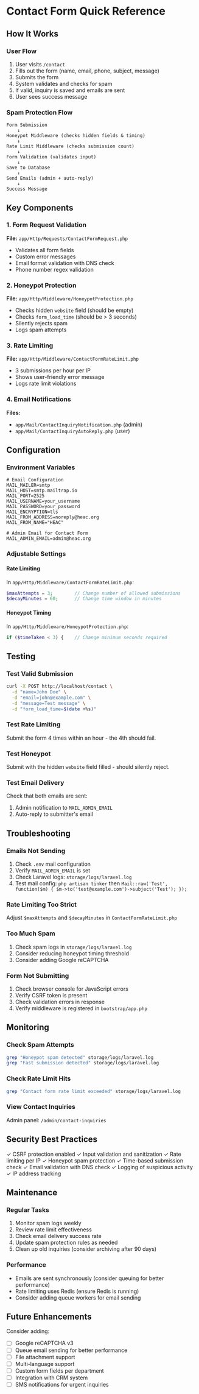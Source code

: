 # Contact Form Quick Reference

## How It Works

### User Flow
1. User visits `/contact`
2. Fills out the form (name, email, phone, subject, message)
3. Submits the form
4. System validates and checks for spam
5. If valid, inquiry is saved and emails are sent
6. User sees success message

### Spam Protection Flow
```
Form Submission
    ↓
Honeypot Middleware (checks hidden fields & timing)
    ↓
Rate Limit Middleware (checks submission count)
    ↓
Form Validation (validates input)
    ↓
Save to Database
    ↓
Send Emails (admin + auto-reply)
    ↓
Success Message
```

## Key Components

### 1. Form Request Validation
**File:** `app/Http/Requests/ContactFormRequest.php`
- Validates all form fields
- Custom error messages
- Email format validation with DNS check
- Phone number regex validation

### 2. Honeypot Protection
**File:** `app/Http/Middleware/HoneypotProtection.php`
- Checks hidden `website` field (should be empty)
- Checks `form_load_time` (should be > 3 seconds)
- Silently rejects spam
- Logs spam attempts

### 3. Rate Limiting
**File:** `app/Http/Middleware/ContactFormRateLimit.php`
- 3 submissions per hour per IP
- Shows user-friendly error message
- Logs rate limit violations

### 4. Email Notifications
**Files:** 
- `app/Mail/ContactInquiryNotification.php` (admin)
- `app/Mail/ContactInquiryAutoReply.php` (user)

## Configuration

### Environment Variables
```env
# Email Configuration
MAIL_MAILER=smtp
MAIL_HOST=smtp.mailtrap.io
MAIL_PORT=2525
MAIL_USERNAME=your_username
MAIL_PASSWORD=your_password
MAIL_ENCRYPTION=tls
MAIL_FROM_ADDRESS=noreply@heac.org
MAIL_FROM_NAME="HEAC"

# Admin Email for Contact Form
MAIL_ADMIN_EMAIL=admin@heac.org
```

### Adjustable Settings

#### Rate Limiting
In `app/Http/Middleware/ContactFormRateLimit.php`:
```php
$maxAttempts = 3;        // Change number of allowed submissions
$decayMinutes = 60;      // Change time window in minutes
```

#### Honeypot Timing
In `app/Http/Middleware/HoneypotProtection.php`:
```php
if ($timeTaken < 3) {    // Change minimum seconds required
```

## Testing

### Test Valid Submission
```bash
curl -X POST http://localhost/contact \
  -d "name=John Doe" \
  -d "email=john@example.com" \
  -d "message=Test message" \
  -d "form_load_time=$(date +%s)"
```

### Test Rate Limiting
Submit the form 4 times within an hour - the 4th should fail.

### Test Honeypot
Submit with the hidden `website` field filled - should silently reject.

### Test Email Delivery
Check that both emails are sent:
1. Admin notification to `MAIL_ADMIN_EMAIL`
2. Auto-reply to submitter's email

## Troubleshooting

### Emails Not Sending
1. Check `.env` mail configuration
2. Verify `MAIL_ADMIN_EMAIL` is set
3. Check Laravel logs: `storage/logs/laravel.log`
4. Test mail config: `php artisan tinker` then `Mail::raw('Test', function($m) { $m->to('test@example.com')->subject('Test'); });`

### Rate Limiting Too Strict
Adjust `$maxAttempts` and `$decayMinutes` in `ContactFormRateLimit.php`

### Too Much Spam
1. Check spam logs in `storage/logs/laravel.log`
2. Consider reducing honeypot timing threshold
3. Consider adding Google reCAPTCHA

### Form Not Submitting
1. Check browser console for JavaScript errors
2. Verify CSRF token is present
3. Check validation errors in response
4. Verify middleware is registered in `bootstrap/app.php`

## Monitoring

### Check Spam Attempts
```bash
grep "Honeypot spam detected" storage/logs/laravel.log
grep "Fast submission detected" storage/logs/laravel.log
```

### Check Rate Limit Hits
```bash
grep "Contact form rate limit exceeded" storage/logs/laravel.log
```

### View Contact Inquiries
Admin panel: `/admin/contact-inquiries`

## Security Best Practices

✓ CSRF protection enabled
✓ Input validation and sanitization
✓ Rate limiting per IP
✓ Honeypot spam protection
✓ Time-based submission check
✓ Email validation with DNS check
✓ Logging of suspicious activity
✓ IP address tracking

## Maintenance

### Regular Tasks
1. Monitor spam logs weekly
2. Review rate limit effectiveness
3. Check email delivery success rate
4. Update spam protection rules as needed
5. Clean up old inquiries (consider archiving after 90 days)

### Performance
- Emails are sent synchronously (consider queuing for better performance)
- Rate limiting uses Redis (ensure Redis is running)
- Consider adding queue workers for email sending

## Future Enhancements

Consider adding:
- [ ] Google reCAPTCHA v3
- [ ] Queue email sending for better performance
- [ ] File attachment support
- [ ] Multi-language support
- [ ] Custom form fields per department
- [ ] Integration with CRM system
- [ ] SMS notifications for urgent inquiries
